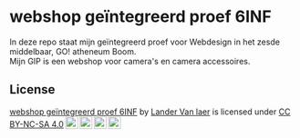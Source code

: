 # webshop geïntegreerd proef 6INF

In deze repo staat mijn geïntegreerd proef voor Webdesign in het zesde middelbaar, GO! atheneum Boom. <br>
Mijn GIP is een webshop voor camera's en camera accessoires.

## License
<p xmlns:dct="http://purl.org/dc/terms/" xmlns:cc="http://creativecommons.org/ns#" class="license-text"><a rel="cc:attributionURL" property="dct:title" href="https://github.com/LanderVanlaer/webshop-gip-6INF">webshop geïntegreerd proef 6INF</a> by <a rel="cc:attributionURL dct:creator" property="cc:attributionName" href="www.landervanlaer.me">Lander Van laer</a> is licensed under <a rel="license" href="https://creativecommons.org/licenses/by-nc-sa/4.0">CC BY-NC-SA 4.0<img height:"22px" width="22px" style="margin-left:3px;vertical-align:text-bottom;" src="https://mirrors.creativecommons.org/presskit/icons/cc.svg?ref=chooser-v1" /><img height:"22px" width="22px" style="margin-left:3px;vertical-align:text-bottom;" src="https://mirrors.creativecommons.org/presskit/icons/by.svg?ref=chooser-v1" /><img height:"22px" width="22px" style="margin-left:3px;vertical-align:text-bottom;" src="https://mirrors.creativecommons.org/presskit/icons/nc.svg?ref=chooser-v1" /><img height:"22px" width="22px" style="margin-left:3px;vertical-align:text-bottom;" src="https://mirrors.creativecommons.org/presskit/icons/sa.svg?ref=chooser-v1" /></a></p>